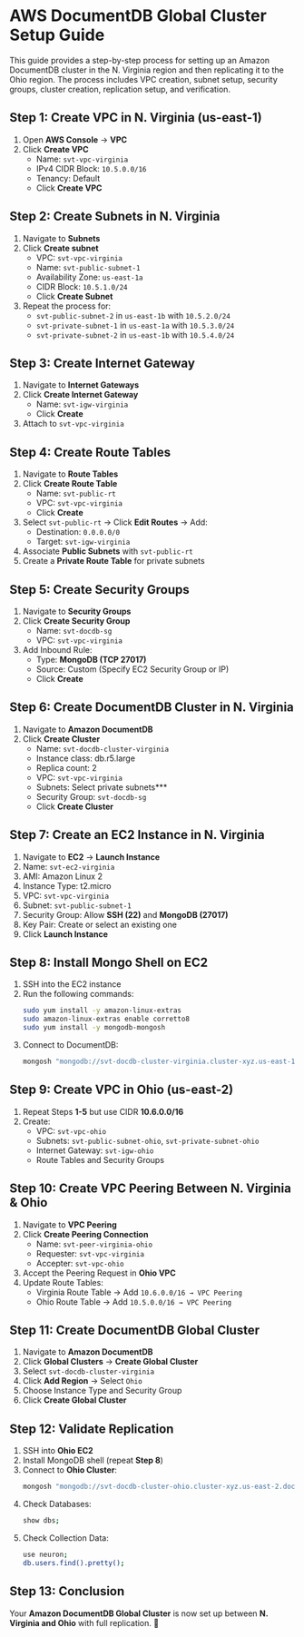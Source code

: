 
# AWS DocumentDB Global Cluster Setup Guide

This guide provides a step-by-step process for setting up an Amazon DocumentDB cluster in the N. Virginia region and then replicating it to the Ohio region. The process includes VPC creation, subnet setup, security groups, cluster creation, replication setup, and verification.

## **Step 1: Create VPC in N. Virginia (us-east-1)**
1. Open **AWS Console** → **VPC**
2. Click **Create VPC**
   - Name: `svt-vpc-virginia`
   - IPv4 CIDR Block: `10.5.0.0/16`
   - Tenancy: Default
   - Click **Create VPC**

## **Step 2: Create Subnets in N. Virginia**
1. Navigate to **Subnets**
2. Click **Create subnet**
   - VPC: `svt-vpc-virginia`
   - Name: `svt-public-subnet-1`
   - Availability Zone: `us-east-1a`
   - CIDR Block: `10.5.1.0/24`
   - Click **Create Subnet**
3. Repeat the process for:
   - `svt-public-subnet-2` in `us-east-1b` with `10.5.2.0/24`
   - `svt-private-subnet-1` in `us-east-1a` with `10.5.3.0/24`
   - `svt-private-subnet-2` in `us-east-1b` with `10.5.4.0/24`

## **Step 3: Create Internet Gateway**
1. Navigate to **Internet Gateways**
2. Click **Create Internet Gateway**
   - Name: `svt-igw-virginia`
   - Click **Create**
3. Attach to `svt-vpc-virginia`

## **Step 4: Create Route Tables**
1. Navigate to **Route Tables**
2. Click **Create Route Table**
   - Name: `svt-public-rt`
   - VPC: `svt-vpc-virginia`
   - Click **Create**
3. Select `svt-public-rt` → Click **Edit Routes** → Add:
   - Destination: `0.0.0.0/0`
   - Target: `svt-igw-virginia`
4. Associate **Public Subnets** with `svt-public-rt`
5. Create a **Private Route Table** for private subnets

## **Step 5: Create Security Groups**
1. Navigate to **Security Groups**
2. Click **Create Security Group**
   - Name: `svt-docdb-sg`
   - VPC: `svt-vpc-virginia`
3. Add Inbound Rule:
   - Type: **MongoDB (TCP 27017)**
   - Source: Custom (Specify EC2 Security Group or IP)
   - Click **Create**

## **Step 6: Create DocumentDB Cluster in N. Virginia**
1. Navigate to **Amazon DocumentDB**
2. Click **Create Cluster**
   - Name: `svt-docdb-cluster-virginia`
   - Instance class: db.r5.large
   - Replica count: 2
   - VPC: `svt-vpc-virginia`
   - Subnets: Select private subnets***
   - Security Group: `svt-docdb-sg`
   - Click **Create Cluster**

## **Step 7: Create an EC2 Instance in N. Virginia**
1. Navigate to **EC2** → **Launch Instance**
2. Name: `svt-ec2-virginia`
3. AMI: Amazon Linux 2
4. Instance Type: t2.micro
5. VPC: `svt-vpc-virginia`
6. Subnet: `svt-public-subnet-1`
7. Security Group: Allow **SSH (22)** and **MongoDB (27017)**
8. Key Pair: Create or select an existing one
9. Click **Launch Instance**

## **Step 8: Install Mongo Shell on EC2**
1. SSH into the EC2 instance
2. Run the following commands:
   ```sh
   sudo yum install -y amazon-linux-extras
   sudo amazon-linux-extras enable corretto8
   sudo yum install -y mongodb-mongosh
   ```
3. Connect to DocumentDB:
   ```sh
   mongosh "mongodb://svt-docdb-cluster-virginia.cluster-xyz.us-east-1.docdb.amazonaws.com:27017/" --tls --username admin --password YourPassword
   ```

## **Step 9: Create VPC in Ohio (us-east-2)**
1. Repeat Steps **1-5** but use CIDR **10.6.0.0/16**
2. Create:
   - VPC: `svt-vpc-ohio`
   - Subnets: `svt-public-subnet-ohio`, `svt-private-subnet-ohio`
   - Internet Gateway: `svt-igw-ohio`
   - Route Tables and Security Groups

## **Step 10: Create VPC Peering Between N. Virginia & Ohio**
1. Navigate to **VPC Peering**
2. Click **Create Peering Connection**
   - Name: `svt-peer-virginia-ohio`
   - Requester: `svt-vpc-virginia`
   - Accepter: `svt-vpc-ohio`
3. Accept the Peering Request in **Ohio VPC**
4. Update Route Tables:
   - Virginia Route Table → Add `10.6.0.0/16 → VPC Peering`
   - Ohio Route Table → Add `10.5.0.0/16 → VPC Peering`

## **Step 11: Create DocumentDB Global Cluster**
1. Navigate to **Amazon DocumentDB**
2. Click **Global Clusters** → **Create Global Cluster**
3. Select `svt-docdb-cluster-virginia`
4. Click **Add Region** → Select `Ohio`
5. Choose Instance Type and Security Group
6. Click **Create Global Cluster**

## **Step 12: Validate Replication**
1. SSH into **Ohio EC2**
2. Install MongoDB shell (repeat **Step 8**)
3. Connect to **Ohio Cluster**:
   ```sh
   mongosh "mongodb://svt-docdb-cluster-ohio.cluster-xyz.us-east-2.docdb.amazonaws.com:27017/" --tls --username admin --password YourPassword
   ```
4. Check Databases:
   ```sh
   show dbs;
   ```
5. Check Collection Data:
   ```sh
   use neuron;
   db.users.find().pretty();
   ```

## **Step 13: Conclusion**
Your **Amazon DocumentDB Global Cluster** is now set up between **N. Virginia and Ohio** with full replication. 🚀

